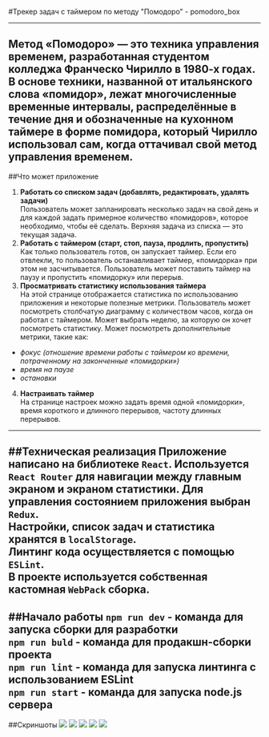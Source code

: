 #Трекер задач с таймером по методу "Помодоро" - pomodoro_box

---
Метод «Помодоро» — это техника управления временем, разработанная студентом
колледжа Франческо Чирилло в 1980-х годах. В основе техники, названной от
итальянского слова «помидор», лежат многочисленные временные интервалы,
распределённые в течение дня и обозначенные на кухонном таймере в форме помидора,
который Чирилло использовал сам, когда оттачивал свой метод управления временем.
---
##Что может приложение

1. __Работать со списком задач (добавлять, редактировать, удалять задачи)__<br>
   Пользователь может запланировать несколько задач на свой день и для каждой задать примерное количество «помидоров», которое необходимо, чтобы её сделать. Верхняя задача из списка — это текущая задача.
2. __Работать с таймером (старт, стоп, пауза, продлить, пропустить)__<br>
   Как только пользователь готов, он запускает таймер. Если его отвлекли, то пользователь останавливает таймер, «помидорка» при этом не засчитывается. Пользователь может поставить таймер на паузу и пропустить «помидорку» или перерыв.
3. __Просматривать статистику использования таймера__<br>
   На этой странице отображается статистика по использованию приложения и некоторые полезные метрики. Пользователь может посмотреть столбчатую диаграмму с количеством часов, когда он работал с таймером. Может выбрать неделю, за которую он хочет посмотреть статистику. Может посмотреть
   дополнительные метрики, такие как:
* _фокус (отношение времени работы с таймером ко времени, потраченному на законченные «помидорки»)_
* _время на паузе_
* _остановки_
4. __Настраивать таймер__<br>
На странице настроек можно задать время одной «помидорки», время короткого и длинного перерывов, частоту длинных перерывов.
---
##Техническая реализация
Приложение написано на библиотеке `React`. Используется `React Router` для навигации между главным экраном и экраном статистики. Для управления состоянием приложения выбран `Redux`.<br>
Настройки, список задач и статистика хранятся в `localStorage`.<br>
Линтинг кода осуществляется с помощью `ESLint`.<br> 
В проекте используется собственная кастомная `WebPack` сборка.
---
##Начало работы
`npm run dev` - команда для запуска сборки для разработки<br>
`npm run buld` - команда для продакшн-сборки проекта<br>
`npm run lint` - команда для запуска линтинга с использованием ESLint<br>
`npm run start` - команда для запуска node.js сервера<br>
---
##Скриншоты
![](../../../Изображения/pomodoro-main-1.png)
![](../../../Изображения/pomodoro-main-2.png)
![](../../../Изображения/pomodoro-main-3.png)
![](../../../Изображения/pomodoro-settings.png)
![](../../../Изображения/pomodoro-statistic.png)